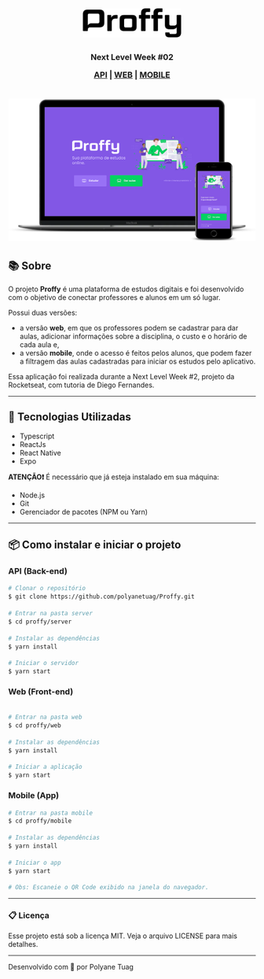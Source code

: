 <h1 align="center">
    <img  width= '200'src=".\.github\logoProffy.svg">
</h1>

<h3 align="center"> Next Level Week #02 

 [API](##-API-(Back-end)) | [WEB](##-WEB-(Front-end)) | [MOBILE](##-MOBILE-(App))
 
</h3>



<h1 align="center">
    <img src=".\.github\InterfaceAplicativo.png">
</h1>


## 📚 Sobre

O projeto **Proffy** é uma plataforma de estudos digitais e foi desenvolvido com o objetivo de conectar professores e alunos em um só lugar.

Possui duas versões: 
- a versão **web**, em que os professores podem se cadastrar para dar aulas, adicionar informações sobre a disciplina, o custo e o horário de cada aula e, 
- a versão **mobile**, onde o acesso é feitos pelos alunos, que podem fazer a filtragem das aulas cadastradas para iniciar os estudos pelo aplicativo. 

Essa aplicação foi realizada durante a Next Level Week #2, projeto da Rocketseat, com tutoria de Diego Fernandes.

  

---

## 🚀 Tecnologias Utilizadas

- Typescript
- ReactJs
- React Native
- Expo


**ATENÇÃO❗** É necessário que já esteja instalado em sua máquina:

- Node.js
- Git 
- Gerenciador de pacotes (NPM ou Yarn)

---
## 📦 Como instalar e iniciar o projeto

### API (Back-end)

```bash
# Clonar o repositório
$ git clone https://github.com/polyanetuag/Proffy.git 

# Entrar na pasta server 
$ cd proffy/server

# Instalar as dependências
$ yarn install

# Iniciar o servidor
$ yarn start

```

### Web (Front-end)

```bash

# Entrar na pasta web 
$ cd proffy/web

# Instalar as dependências
$ yarn install

# Iniciar a aplicação
$ yarn start

```

### Mobile (App)

```bash
# Entrar na pasta mobile
$ cd proffy/mobile

# Instalar as dependências
$ yarn install

# Iniciar o app
$ yarn start

# Obs: Escaneie o QR Code exibido na janela do navegador.
```

---

### 📋 Licença

Esse projeto está sob a licença MIT. Veja o arquivo LICENSE para mais detalhes.


---
Desenvolvido com 💜 por Polyane Tuag
